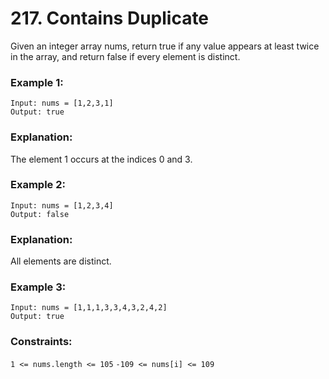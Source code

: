 # 217. Contains Duplicate
Given an integer array nums, return true if any value appears at least twice in the array, and return false if every element is distinct.
### Example 1:
```
Input: nums = [1,2,3,1]
Output: true
```
### Explanation:
The element 1 occurs at the indices 0 and 3.
### Example 2:
```
Input: nums = [1,2,3,4]
Output: false
```
### Explanation:
All elements are distinct.
### Example 3:
```
Input: nums = [1,1,1,3,3,4,3,2,4,2]
Output: true
``` 
### Constraints:
`1 <= nums.length <= 105`
`-109 <= nums[i] <= 109`
